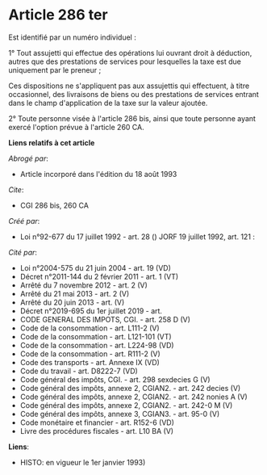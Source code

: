 # Article 286 ter

Est identifié par un numéro individuel :

1° Tout assujetti qui effectue des opérations lui ouvrant droit à déduction, autres que des prestations de services pour
lesquelles la taxe est due uniquement par le preneur ;

Ces dispositions ne s'appliquent pas aux assujettis qui effectuent, à titre occasionnel, des livraisons de biens ou des
prestations de services entrant dans le champ d'application de la taxe sur la valeur ajoutée.

2° Toute personne visée à l'article 286 bis, ainsi que toute personne ayant exercé l'option prévue à l'article 260 CA.

**Liens relatifs à cet article**

_Abrogé par_:

  - Article incorporé dans l'édition du 18 août 1993

_Cite_:

  - CGI 286 bis, 260 CA

_Créé par_:

  - Loi n°92-677 du 17 juillet 1992 - art. 28 () JORF 19 juillet 1992, art. 121 :

_Cité par_:

  - Loi n°2004-575 du 21 juin 2004 - art. 19 (VD)
  - Décret n°2011-144 du 2 février 2011 - art. 1 (VT)
  - Arrêté du 7 novembre 2012 - art. 2 (V)
  - Arrêté du 21 mai 2013 - art. 2 (V)
  - Arrêté du 20 juin 2013 - art. (V)
  - Décret n°2019-695 du 1er juillet 2019 - art.
  - CODE GENERAL DES IMPOTS, CGI. - art. 258 D (V)
  - Code de la consommation - art. L111-2 (V)
  - Code de la consommation - art. L121-101 (VT)
  - Code de la consommation - art. L224-98 (VD)
  - Code de la consommation - art. R111-2 (V)
  - Code des transports - art. Annexe IX (VD)
  - Code du travail - art. D8222-7 (VD)
  - Code général des impôts, CGI. - art. 298 sexdecies G (V)
  - Code général des impôts, annexe 2, CGIAN2. - art. 242 decies (V)
  - Code général des impôts, annexe 2, CGIAN2. - art. 242 nonies A (V)
  - Code général des impôts, annexe 2, CGIAN2. - art. 242-0 M (V)
  - Code général des impôts, annexe 3, CGIAN3. - art. 95-0 (V)
  - Code monétaire et financier - art. R152-6 (VD)
  - Livre des procédures fiscales - art. L10 BA (V)

**Liens**:

  - HISTO: en vigueur le 1er janvier 1993)
